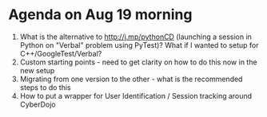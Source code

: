 

# Agenda on Aug 19 morning

1. What is the alternative to http://j.mp/pythonCD (launching a session in Python on "Verbal" problem using PyTest)? What if I wanted to setup for C++/GoogleTest/Verbal? 
2. Custom starting points - need to get clarity on how to do this now in the new setup
3. Migrating from one version to the other - what is the recommended steps to do this
4. How to put a wrapper for User Identification / Session tracking around CyberDojo 


  